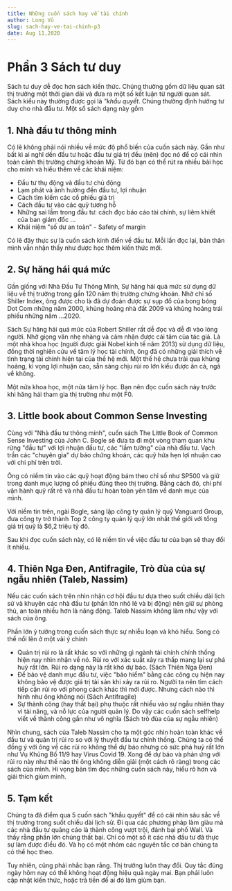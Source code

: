 ```yaml
---
title: Những cuốn sách hay về tài chính
author: Long Vũ
slug: sach-hay-ve-tai-chinh-p3
date: Aug 11,2020
---
```

# Phần 3 Sách tư duy

Sách tư duy dễ đọc hơn sách kiến thức. Chúng thường gồm dữ liệu quan sát thị trường một thời gian dài và đưa ra một số kết luận từ người quan sát. Sách kiểu này thường được gọi là _"khẩu quyết_. Chúng thường định hướng tư duy cho nhà đầu tư. Một số sách dạng này gồm

## 1. Nhà đầu tư thông minh 

Có lẽ không phải nói nhiều về mức độ phổ biến của cuốn sách này. Gần như bất kì ai nghĩ dến đầu tư hoặc đầu tư giá trị đều (nên) đọc nó để có cái nhìn toàn cảnh thị trường chứng khoán Mỹ. Từ đó bạn có thể rút ra nhiều bài học cho mình và hiểu thêm về các khái niệm:
- Đầu tư thụ động và đầu tư chủ động 
- Lạm phát và ảnh hưởng đến đầu tư, lợi nhuận 
- Cách tìm kiếm các cổ phiếu giá trị 
- Cách đầu tư vào các quỹ tương hỗ
- Những sai lầm trong đầu tư: cách đọc báo cáo tài chính, sự liêm khiết của ban giám đốc ...
- Khái niệm "số dư an toàn" - Safety of margin

Có lẽ đây thực sự là cuốn sách kinh điển về đầu tư. Mỗi lần đọc lại, bản thân mình vẫn nhận thấy như được học thêm kiến thức mới.

## 2. Sự hăng hái quá mức

Gần giống với Nhà Đầu Tư Thông Minh, Sự hăng hái quá mức sử dụng dữ liệu về thị trường trong gần 120 năm thị trường chứng khoán. Nhờ chỉ số Shiller Index, ông được cho là đã dự đoán được sự sụp đổ của bong bóng Dot Com những năm 2000, khủng hoảng nhà đất 2009 và khủng hoảng trái phiếu những năm ...2020. 

Sách Sự hăng hái quá mức của Robert Shiller rất dễ đọc và dễ đi vào lòng người. Nhờ giọng văn nhẹ nhàng và cảm nhận được cái tâm của tác giả. Là một nhà khoa học (người được giải Nobel kinh tế năm 2013) sử dụng dữ liệu, đồng thời nghiên cứu về tâm lý học tài chính, ông đã có những giải thích về tình trạng tài chính hiện tại của thế hệ mới. Một thế hệ chưa trải qua khủng hoảng, kì vọng lợi nhuận cao, sẵn sàng chịu rủi ro lớn kiểu được ăn cả, ngã về không.

Một nửa khoa học, một nửa tâm lý học. Bạn nên đọc cuốn sách này trước khi hăng hái tham gia thị trường như một F0.

## 3. Little book about Common Sense Investing

Cùng với "Nhà đầu tư thông minh", cuốn sách The Little Book of Common Sense Investing của John C. Bogle sẽ đưa ta đi một vòng tham quan khu rừng "đầu tư" với lợi nhuận đầu tư, các "lầm tưởng" của nhà đầu tư. Vạch trần các "chuyên gia" dự báo chứng khoán, các quỹ hứa hẹn lợi nhuận cao với chi phí trên trời. 

Ông có niềm tin vào các quỹ hoạt động bám theo chỉ số như SP500 và giữ trong danh mục lượng cổ phiếu đúng theo thị trường. Bằng cách đó, chi phí vận hành quỹ rất rẻ và nhà đầu tư hoàn toàn yên tâm về danh mục của mình.

Với niềm tin trên, ngài Bogle, sáng lập công ty quản lý quỹ Vanguard Group, đưa công ty trở thành Top 2 công ty quản lý quỹ lớn nhất thế giới với tổng giá trị quỹ là $6,2 triệu tỷ đô.

Sau khi đọc cuốn sách này, có lẽ niềm tin về việc đầu tư của bạn sẽ thay đổi ít nhiều.


## 4. Thiên Nga Đen, Antifragile, Trò đùa của sự ngẫu nhiên (Taleb, Nassim)

Nếu các cuốn sách trên nhìn nhận cơ hội đầu tư dựa theo suốt chiều dài lịch sử và khuyên các nhà đầu tư (phần lớn nhỏ lẻ và bị động) nên giữ sự phòng thủ, an toàn nhiều hơn là năng động. Taleb Nassim không làm như vậy với sách của ông.

Phần lớn ý tưởng trong cuốn sách thực sự nhiễu loạn và khó hiểu. Song có thể nổi lên ở một vài ý chính
- Quản trị rủi ro là rất khác so với những gì ngành tài chính chính thống hiện nay nhìn nhận về nó. Rủi ro với xác suất xảy ra thấp mang lại sự phá huỷ rất lớn. Rủi ro dạng này là rất khó dự báo. (Sách Thiên Nga Đen)
- Để bảo vệ danh mục đầu tư, việc "bảo hiểm" bằng các công cụ hiện nay không bảo vệ được giá trị tài sản khi xảy ra rủi ro. Người ta nên tìm cách tiếp cận rủi ro với phong cách khác thì mới được. Nhưng cách nào thì hình như ông không nói (Sách Antifragile)
- Sự thành công (hay thất bại) phụ thuộc rất nhiều vào sự ngẫu nhiên thay vì tài năng, và nỗ lực của người quản lý. Do vậy các cuốn sách selfhelp viết về thành công gần như vô nghĩa (Sách trò đùa của sự ngẫu nhiên)

Nhìn chung, sách của Taleb Nassim cho ta một góc nhìn hoàn toàn khác về đầu tư và quản trị rủi ro so với lý thuyết đầu tư chính thống. Chúng ta có thể đồng ý với ông về các rủi ro không thể dự báo nhưng có sức phá huỷ rất lớn như Vụ Khủng Bố 11/9 hay Virus Covid 19. Xong để dự báo và phản ứng với rủi ro này như thế nào thì ông không diễn giải (một cách rõ ràng) trong các sách của mình. Hi vọng bàn tìm đọc những cuốn sách này, hiểu rõ hơn và giải thích giùm mình.

## 5. Tạm kết

Chúng ta đã điểm qua 5 cuốn sách "khẩu quyết" để có cái nhìn sâu sắc về thị trường trong suốt chiều dài lịch sử. Đi qua các phương pháp làm giàu mà các nhà đầu tư quảng cáo là thành công vượt trội, đánh bại phố Wall. Và thấy rằng phần lớn chúng thất bại. Chỉ có một số ít các nhà đầu tư đã thực sự làm được điều đó. Và họ có một nhóm các nguyên tắc cơ bản chúng ta có thể học theo.

Tuy nhiên, cũng phải nhắc bạn rằng. Thị trường luôn thay đổi. Quy tắc đúng ngày hôm nay có thể không hoạt động hiệu quả ngày mai. Bạn phải luôn cập nhật kiến thức, hoặc trả tiền để ai đó làm giùm bạn.



